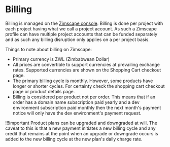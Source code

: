 # Billing

Billing is managed on the [Zimscape console](console.md). Billing is done per project with each project having
what we call a project account.
As such a Zimscape profile can have multiple project accounts that can be funded separately and as such 
any billing disruption only applies on a per project basis.

Things to note about billing on Zimscape:
 
- Primary currency is ZWL (Zimbabwean Dollar)
- All prices are convertible to support currencies at prevailing exchange rates. Supported currencies
are shown on the Shopping Cart checkout page.
- The primary billing cycle is monthly. However, some products have longer or shorter cycles. For certainty
check the shopping cart checkout page or product details page. 
- Billing is considered per product not per order. This means that if an order has a domain name subscription 
paid yearly and a dev environment subscription paid monthly then the next month's payment notice will only 
have the dev environment's payment request.

!!!important
    Product plans can be upgraded and downgraded at will. The caveat to this is that a new payment initiates a
    new billing cycle and any credit that remains at the point when an upgrade or downgrade occurs is added 
    to the new billing cycle at the new plan's daily charge rate.

